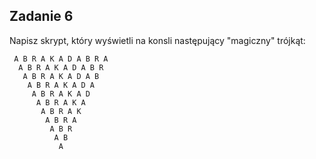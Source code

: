 Zadanie 6
---

Napisz skrypt, który wyświetli na konsli następujący "magiczny" trójkąt:

```
 A B R A K A D A B R A
  A B R A K A D A B R
   A B R A K A D A B
    A B R A K A D A
     A B R A K A D
      A B R A K A
       A B R A K
        A B R A
         A B R
          A B
           A
```
